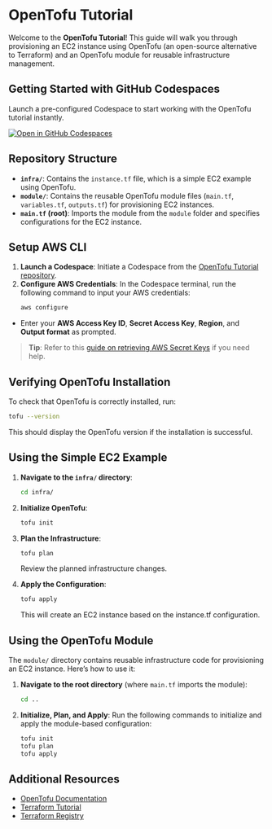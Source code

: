 # OpenTofu Tutorial

Welcome to the **OpenTofu Tutorial**! This guide will walk you through provisioning an EC2 instance using OpenTofu (an open-source alternative to Terraform) and an OpenTofu module for reusable infrastructure management.

## Getting Started with GitHub Codespaces

Launch a pre-configured Codespace to start working with the OpenTofu tutorial instantly.

[![Open in GitHub Codespaces](https://github.com/codespaces/badge.svg)](https://codespaces.new/swarm-io-internal/opentofu-tutorial?quickstart=1)

## Repository Structure

- **`infra/`**: Contains the `instance.tf` file, which is a simple EC2 example using OpenTofu.
- **`module/`**: Contains the reusable OpenTofu module files (`main.tf`, `variables.tf`, `outputs.tf`) for provisioning EC2 instances.
- **`main.tf` (root)**: Imports the module from the `module` folder and specifies configurations for the EC2 instance.

## Setup AWS CLI

1. **Launch a Codespace**: Initiate a Codespace from the [OpenTofu Tutorial repository](https://github.com/swarm-io-internal/opentofu-tutorial).
2. **Configure AWS Credentials**: In the Codespace terminal, run the following command to input your AWS credentials:
   ```bash
   aws configure
    ```

- Enter your **AWS Access Key ID**, **Secret Access Key**, **Region**, and **Output format** as prompted.

> **Tip**: Refer to this [guide on retrieving AWS Secret Keys](https://www.msp360.com/resources/blog/how-to-find-your-aws-access-key-id-and-secret-access-key/) if you need help.

## Verifying OpenTofu Installation

To check that OpenTofu is correctly installed, run:

```bash
tofu --version
```

This should display the OpenTofu version if the installation is successful.

## Using the Simple EC2 Example

1. **Navigate to the `infra/` directory**:
   ```bash
   cd infra/
    ```

2. **Initialize OpenTofu**:
   ```bash
   tofu init
    ```

3. **Plan the Infrastructure**:
   ```bash
   tofu plan
    ```
    Review the planned infrastructure changes.

4. **Apply the Configuration**:
    ```bash
    tofu apply
    ```
    This will create an EC2 instance based on the instance.tf configuration.

## Using the OpenTofu Module

The `module/` directory contains reusable infrastructure code for provisioning an EC2 instance. Here’s how to use it:

1. **Navigate to the root directory** (where `main.tf` imports the module):
   ```bash
   cd ..
   ```

2.	**Initialize, Plan, and Apply**:
Run the following commands to initialize and apply the module-based configuration:
    ```bash
    tofu init
    tofu plan
    tofu apply
    ```

## Additional Resources

- [OpenTofu Documentation](https://opentofu.dev/docs)
- [Terraform Tutorial](https://developer.hashicorp.com/terraform/tutorials)
- [Terraform Registry](https://library.tf)